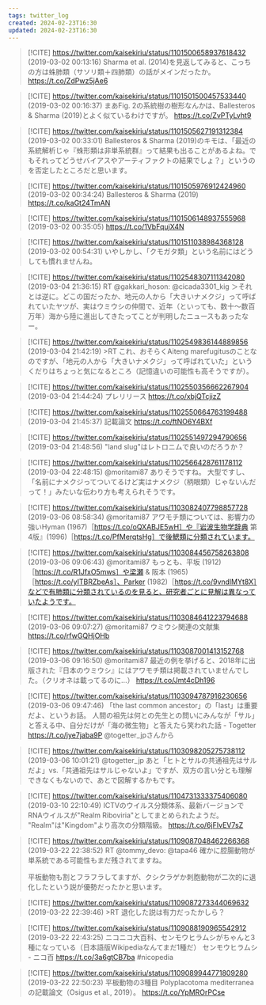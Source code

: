 ```yaml
---
tags: twitter_log
created: 2024-02-23T16:30
updated: 2024-02-23T16:30
---
```


> [!CITE] https://twitter.com/kaisekiriu/status/1101500658937618432 (2019-03-02 00:13:16)
> Sharma et al. (2014)を見返してみると、こっちの方は蛛肺類（サソリ類＋四肺類）の話がメインだったか。
> https://t.co/ZdPwz5jAe6

> [!CITE] https://twitter.com/kaisekiriu/status/1101501500457533440 (2019-03-02 00:16:37)
> まあFig. 2の系統樹の樹形なんかは、Ballesteros &amp; Sharma (2019)とよく似ているわけですが。
> https://t.co/ZvPTyLvht9

> [!CITE] https://twitter.com/kaisekiriu/status/1101505627191312384 (2019-03-02 00:33:01)
> Ballesteros &amp; Sharma (2019)のキモは、「最近の系統解析じゃ『蛛形類は非単系統群』って結果も出ることがあるよね。でもそれってどうせバイアスやアーティファクトの結果でしょ？」というのを否定したところだと思います。

> [!CITE] https://twitter.com/kaisekiriu/status/1101505976912424960 (2019-03-02 00:34:24)
> Ballesteros &amp; Sharma (2019)
> https://t.co/kaGt24TmAN

> [!CITE] https://twitter.com/kaisekiriu/status/1101506148937555968 (2019-03-02 00:35:05)
> https://t.co/1VbFqujX4N

> [!CITE] https://twitter.com/kaisekiriu/status/1101511038984368128 (2019-03-02 00:54:31)
> いやしかし、「クモガタ類」という名前にはどうしても慣れませんね。

> [!CITE] https://twitter.com/kaisekiriu/status/1102548307111342080 (2019-03-04 21:36:15)
> RT @gakkari_hoson: @cicada3301_kig ＞それとは逆に。どこの国だったか、地元の人から「大きいナメクジ」って呼ばれていたヤツが、実はウミウシの仲間で、近年（といっても、数十～数百万年）海から陸に進出してきたってことが判明したニュースもあったなー。

> [!CITE] https://twitter.com/kaisekiriu/status/1102549836144889856 (2019-03-04 21:42:19)
> &gt;RT
> これ、おそらくAiteng marefugitusのことなのですが、「地元の人から「大きいナメクジ」って呼ばれていた」というくだりはちょっと気になるところ（記憶違いの可能性も高そうですが）。

> [!CITE] https://twitter.com/kaisekiriu/status/1102550356662267904 (2019-03-04 21:44:24)
> プレリリース
> https://t.co/xbjQTcjizZ

> [!CITE] https://twitter.com/kaisekiriu/status/1102550664763199488 (2019-03-04 21:45:37)
> 記載論文
> https://t.co/ftNO6Y4BXf

> [!CITE] https://twitter.com/kaisekiriu/status/1102551497294790656 (2019-03-04 21:48:56)
> "land slug"はレトロニムで良いのだろうか？

> [!CITE] https://twitter.com/kaisekiriu/status/1102566428761178112 (2019-03-04 22:48:15)
> @moritami87 ありそうですね。
> 大型ですし、「名前にナメクジってついてるけど実はナメクジ（柄眼類）じゃないんだって！」みたいな伝わり方も考えられそうです。

> [!CITE] https://twitter.com/kaisekiriu/status/1103082407798857728 (2019-03-06 08:58:34)
> @moritami87 アワモチ類については、影響力の強いHyman (1967)［https://t.co/oQXABJE5wH］や『岩波生物学辞典 第4版』(1996)［https://t.co/PfMerqtsHg］で後鰓類に分類されています。

> [!CITE] https://twitter.com/kaisekiriu/status/1103084456758263808 (2019-03-06 09:06:43)
> @moritami87 もっとも、平坂 (1912)［https://t.co/R1JfxO5mws］や梁瀬 &amp; 阪本 (1965)［https://t.co/yITBRZbeAs］、Parker (1982)［https://t.co/9vndlMYt8X］などで有肺類に分類されているのを見ると、研究者ごとに見解は異なっていたようです。

> [!CITE] https://twitter.com/kaisekiriu/status/1103084641223794688 (2019-03-06 09:07:27)
> @moritami87 ウミウシ関連の文献集
> https://t.co/rfwGQHjOHb

> [!CITE] https://twitter.com/kaisekiriu/status/1103087001413152768 (2019-03-06 09:16:50)
> @moritami87 最近の例を挙げると、2018年に出版された『日本のウミウシ』にはアワモチ類は掲載されていませんでした。（クリオネは載ってるのに…）
> https://t.co/Jmt4cDh196

> [!CITE] https://twitter.com/kaisekiriu/status/1103094787916230656 (2019-03-06 09:47:46)
> 「the last common ancestor」の「last」は重要だよ、というお話。
> 人間の祖先は何との先生との問いにみんなが「サル」と答える中、自分だけが「海の微生物」と答えたら笑われた話 - Togetter https://t.co/jye7jaba9P @togetter_jpさんから

> [!CITE] https://twitter.com/kaisekiriu/status/1103098205275738112 (2019-03-06 10:01:21)
> @togetter_jp あと「ヒトとサルの共通祖先はサルだよ」vs.「共通祖先はサルじゃないよ」ですが、双方の言い分とも理解できなくもないので、あとで図解するかもです。

> [!CITE] https://twitter.com/kaisekiriu/status/1104731333375406080 (2019-03-10 22:10:49)
> ICTVのウイルス分類体系、最新バージョンでRNAウイルスが"Realm Riboviria"としてまとめられたようだ。
> "Realm"は"Kingdom"より高次の分類階級。
> https://t.co/6jFIvEV7sZ

> [!CITE] https://twitter.com/kaisekiriu/status/1109087048462266368 (2019-03-22 22:38:52)
> RT @tommy_devo: @tapa46 確かに腔腸動物が単系統である可能性もまだ残されてますね。
> 
> 平板動物も割とフラフラしてますが、クシクラゲか刺胞動物が二次的に退化したという説が優勢だったかと思います。

> [!CITE] https://twitter.com/kaisekiriu/status/1109087273344069632 (2019-03-22 22:39:46)
> &gt;RT
> 退化した説は有力だったかしら？

> [!CITE] https://twitter.com/kaisekiriu/status/1109088190965542912 (2019-03-22 22:43:25)
> ニコニコ大百科、センモウヒラムシがちゃんと3種になっている（日本語版Wikipediaなんてまだ1種だ）
> センモウヒラムシ - ニコ百 https://t.co/3a6gtCB7ba #nicopedia

> [!CITE] https://twitter.com/kaisekiriu/status/1109089944771809280 (2019-03-22 22:50:23)
> 平板動物の3種目 Polyplacotoma mediterraneaの記載論文（Osigus et al., 2019）。
> https://t.co/YpMROrPCse
